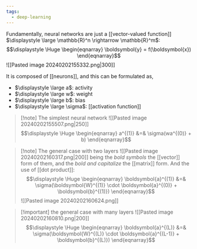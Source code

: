 ```yaml
---
tags:
  - deep-learning
---
```

Fundamentally, neural networks are just a [[vector-valued function]] $\displaystyle \large \mathbb{R}^n \rightarrow \mathbb{R}^m$:
$$\displaystyle \Huge \begin{eqnarray} 
\boldsymbol{y} = f(\boldsymbol{x})
\end{eqnarray}$$
![[Pasted image 20240202155332.png|300]]

It is composed of [[neurons]], and this can be formulated as,
- $\displaystyle \large a$: activity
- $\displaystyle \large w$: weight
- $\displaystyle \large b$: bias
- $\displaystyle \large \sigma$: [[activation function]]

>[!note] The simplest neural network
>![[Pasted image 20240202155507.png|250]]
>$$\displaystyle \Huge \begin{eqnarray} 
>a^{(1)} &=& \sigma(wa^{(0)} + b)
>\end{eqnarray}$$

>[!note] The general case with two layers
>![[Pasted image 20240202160317.png|200]]
being the *bold symbols* the [[vector]] form of them, and the *bold and capitalize* the [[matrix]] form.
>And the use of [[dot product]]:
>$$\displaystyle \Huge \begin{eqnarray} 
>\boldsymbol{a}^{(1)} &=& \sigma(\boldsymbol{W}^{(1)} \cdot \boldsymbol{a}^{(0)} + \boldsymbol{b}^{(1)})
>\end{eqnarray}$$
>![[Pasted image 20240202160624.png]]

>[!important] the general case with many layers
>![[Pasted image 20240202160810.png|200]]
>$$\displaystyle \Huge \begin{eqnarray} 
>\boldsymbol{a}^{(L)} &=& \sigma(\boldsymbol{W}^{(L)} \cdot \boldsymbol{a}^{(L-1)} + \boldsymbol{b}^{(L)})
>\end{eqnarray}$$

